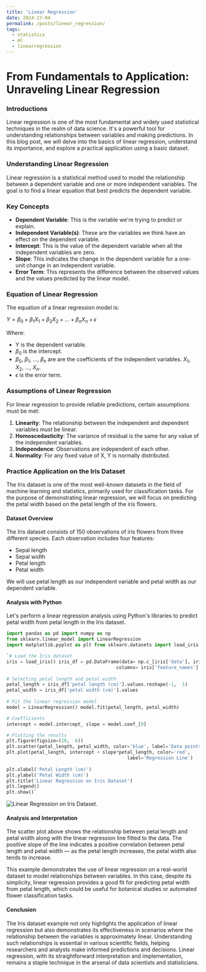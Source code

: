 ```yaml
---
title: 'Linear Regression'
date: 2024-27-04
permalink: /posts/linear_regression/
tags:
  - statistics
  - ml
  - linearregression
---
```



# **From Fundamentals to Application: Unraveling Linear Regression**

### Introductions

Linear regression is one of the most fundamental and widely used statistical techniques in the realm of data science. It's a powerful tool for understanding relationships between variables and making predictions. In this blog post, we will delve into the basics of linear regression, understand its importance, and explore a practical application using a basic dataset.

### Understanding Linear Regression

Linear regression is a statistical method used to model the relationship between a dependent variable and one or more independent variables. The goal is to find a linear equation that best predicts the dependent variable.

### Key Concepts

-   **Dependent Variable**: This is the variable we're trying to predict or explain.
-   **Independent Variable(s)**: These are the variables we think have an effect on the dependent variable.
-   **Intercept**: This is the value of the dependent variable when all the independent variables are zero.
-   **Slope**: This indicates the change in the dependent variable for a one-unit change in an independent variable.
-   **Error Term**: This represents the difference between the observed values and the values predicted by the linear model.

### Equation of Linear Regression

The equation of a linear regression model is:

$Y = {\beta_{0}}+{\beta_{1}}X_{1}+{\beta_{2}}X_{2}+...+{\beta_{n}}X_{n}+\epsilon$

Where:
- Y is the dependent variable.
- ${\beta_{0}}$ is the intercept. 
- ${\beta_{0}}$, ${\beta_{1}}$, ..., ${\beta_{n}}$ are are the coefficients of the independent variables. $X_{1}$, $X_{2}$, ..., $X_{n}$.
- $\epsilon$ is the error term.

### Assumptions of Linear Regression

For linear regression to provide reliable predictions, certain assumptions must be met:

1.  **Linearity**: The relationship between the independent and dependent variables must be linear.
2.  **Homoscedasticity**: The variance of residual is the same for any value of the independent variables.
3.  **Independence**: Observations are independent of each other.
4.  **Normality**: For any fixed value of X, Y is normally distributed.

### Practice Application on the Iris Dataset

The Iris dataset is one of the most well-known datasets in the field of machine learning and statistics, primarily used for classification tasks. For the purpose of demonstrating linear regression, we will focus on predicting the petal width based on the petal length of the iris flowers.

#### Dataset Overview

The Iris dataset consists of 150 observations of iris flowers from three different species. Each observation includes four features:

-   Sepal length
-   Sepal width
-   Petal length
-   Petal width

We will use petal length as our independent variable and petal width as our dependent variable.

#### Analysis with Python

Let's perform a linear regression analysis using Python's libraries to predict petal width from petal length in the Iris dataset.

```python
import pandas as pd import numpy as np
from sklearn.linear_model import LinearRegression 
import matplotlib.pyplot as plt from sklearn.datasets import load_iris

`# Load the Iris dataset  
iris = load_iris() iris_df = pd.DataFrame(data= np.c_[iris['data'], iris['target']],
										columns= iris['feature_names'] + ['target'])  
										
# Selecting petal length and petal width  
petal_length = iris_df['petal length (cm)'].values.reshape(-1,  1) 
petal_width = iris_df['petal width (cm)'].values 
 
# Fit the linear regression model  
model = LinearRegression() model.fit(petal_length, petal_width)  

# Coefficients  
intercept = model.intercept_ slope = model.coef_[0]  

# Plotting the results
plt.figure(figsize=(10,  6)) 
plt.scatter(petal_length, petal_width, color='blue', label='Data points')
plt.plot(petal_length, intercept + slope*petal_length, color='red',
											label='Regression Line') 
											
plt.xlabel('Petal Length (cm)') 
plt.ylabel('Petal Width (cm)') 
plt.title('Linear Regression on Iris Dataset') 
plt.legend() 
plt.show()`
```

![Linear Regression on Iris Dataset.](@assets/images/iris.png)



#### Analysis and Interpretation

The scatter plot above shows the relationship between petal length and petal width along with the linear regression line fitted to the data. The positive slope of the line indicates a positive correlation between petal length and petal width — as the petal length increases, the petal width also tends to increase.

This example demonstrates the use of linear regression on a real-world dataset to model relationships between variables. In this case, despite its simplicity, linear regression provides a good fit for predicting petal width from petal length, which could be useful for botanical studies or automated flower classification tasks.

#### Conclusion

The Iris dataset example not only highlights the application of linear regression but also demonstrates its effectiveness in scenarios where the relationship between the variables is approximately linear. Understanding such relationships is essential in various scientific fields, helping researchers and analysts make informed predictions and decisions. Linear regression, with its straightforward interpretation and implementation, remains a staple technique in the arsenal of data scientists and statisticians.